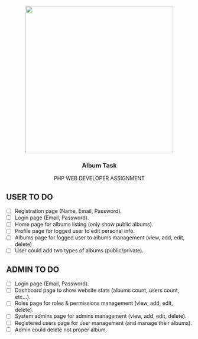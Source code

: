 <p align="center"><a href="https://laravel.com" target="_blank"><img src="https://raw.githubusercontent.com/laravel/art/master/logo-lockup/5%20SVG/2%20CMYK/1%20Full%20Color/laravel-logolockup-cmyk-red.svg" width="400"></a></p>

<p align="center">

  <h3 align="center">Album Task</h3>

  <p align="center">
   PHP WEB DEVELOPER ASSIGNMENT
  </p>
</p>


## USER TO DO

- [ ] Registration page (Name, Email, Password).
- [ ] Login page (Email, Password).
- [ ] Home page for albums listing (only show public albums).
- [ ] Profile page for logged user to edit personal info.
- [ ] Albums page for logged user to albums management (view, add, edit, delete)
- [ ] User could add two types of albums (public/private).

## ADMIN TO DO

- [ ] Login page (Email, Password).
- [ ] Dashboard page to show website stats (albums count, users count, etc…).
- [ ] Roles page for roles & permissions management (view, add, edit, delete).
- [ ] System admins page for admins management (view, add, edit, delete).
- [ ] Registered users page for user management (and manage their albums).
- [ ] Admin could delete not proper album.